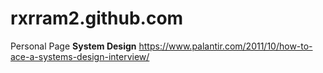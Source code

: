 # rxrram2.github.com
Personal Page
<b>System Design</b>
https://www.palantir.com/2011/10/how-to-ace-a-systems-design-interview/
